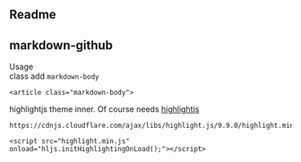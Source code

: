 Readme
-----
## markdown-github 
Usage   
class add `markdown-body`
``` 
<article class="markdown-body">
```
highlightjs theme inner. Of course needs [highlightjs](https://highlightjs.org/usage/)   
```
https://cdnjs.cloudflare.com/ajax/libs/highlight.js/9.9.0/highlight.min.js
```
```
<script src="highlight.min.js" onload="hljs.initHighlightingOnLoad();"></script>
```
